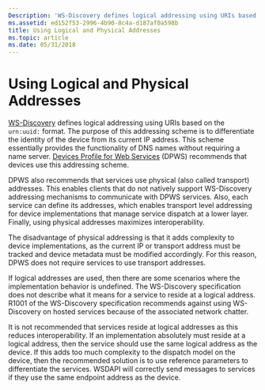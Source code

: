 ```yaml
---
Description: 'WS-Discovery defines logical addressing using URIs based on the urn:uuid: format.'
ms.assetid: ed152f53-2996-4b90-8c4a-d187af0a598b
title: Using Logical and Physical Addresses
ms.topic: article
ms.date: 05/31/2018
---
```


# Using Logical and Physical Addresses

[WS-Discovery](https://specs.xmlsoap.org/ws/2005/04/discovery/ws-discovery.pdf) defines logical addressing using URIs based on the `urn:uuid:` format. The purpose of this addressing scheme is to differentiate the identity of the device from its current IP address. This scheme essentially provides the functionality of DNS names without requiring a name server. [Devices Profile for Web Services](https://specs.xmlsoap.org/ws/2006/02/devprof/) (DPWS) recommends that devices use this addressing scheme.

DPWS also recommends that services use physical (also called transport) addresses. This enables clients that do not natively support WS-Discovery addressing mechanisms to communicate with DPWS services. Also, each service can define its addresses, which enables transport level addressing for device implementations that manage service dispatch at a lower layer. Finally, using physical addresses maximizes interoperability.

The disadvantage of physical addressing is that it adds complexity to device implementations, as the current IP or transport address must be tracked and device metadata must be modified accordingly. For this reason, DPWS does not require services to use transport addresses.

If logical addresses are used, then there are some scenarios where the implementation behavior is undefined. The WS-Discovery specification does not describe what it means for a service to reside at a logical address. R1001 of the WS-Discovery specification recommends against using WS-Discovery on hosted services because of the associated network chatter.

It is not recommended that services reside at logical addresses as this reduces interoperability. If an implementation absolutely must reside at a logical address, then the service should use the same logical address as the device. If this adds too much complexity to the dispatch model on the device, then the recommended solution is to use reference parameters to differentiate the services. WSDAPI will correctly send messages to services if they use the same endpoint address as the device.

 

 



